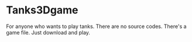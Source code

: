 # Tanks3Dgame


For anyone who wants to play tanks.
There are no source codes.
There's a game file. Just download and play.
